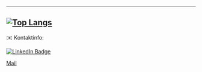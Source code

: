 
---
[![Top Langs](https://github-readme-stats.vercel.app/api/top-langs/?username=nicolaitran&layout=compact&theme=vision-friendly-dark)](https://github.com/anuraghazra/github-readme-stats)   
---

:envelope: Kontaktinfo:

<div id="badges">
  <a href="https://www.linkedin.com/in/nicolai-tran/">
    <img src="https://img.shields.io/badge/LinkedIn-blue?style=for-the-badge&logo=linkedin&logoColor=white" alt="LinkedIn Badge"/>
      </a>
</div>
 
[Mail](mailto:nico.tran13@hotmail.com)
